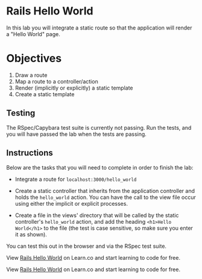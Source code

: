 # Rails Hello World

In this lab you will integrate a static route so that the application will render a "Hello World" page.

# Objectives

1. Draw a route
2. Map a route to a controller/action
3. Render (implicitly or explicitly) a static template
4. Create a static template


## Testing

The RSpec/Capybara test suite is currently not passing. Run the tests, and you will have passed the lab when the tests are passing.


## Instructions

Below are the tasks that you will need to complete in order to finish the lab:

* Integrate a route for ```localhost:3000/hello_world```

* Create a static controller that inherits from the application controller and holds the ```hello_world``` action. You can have the call to the view file occur using either the implicit or explicit processes.

* Create a file in the views' directory that will be called by the static controller's ```hello_world``` action, and add the heading ```<h1>Hello World</h1>``` to the file (the test is case sensitive, so make sure you enter it as shown).

You can test this out in the browser and via the RSpec test suite.

<p data-visibility='hidden'>View <a href='https://learn.co/lessons/rails-hello-world-lab' title='Rails Hello World'>Rails Hello World</a> on Learn.co and start learning to code for free.</p>

<p class='util--hide'>View <a href='https://learn.co/lessons/rails-hello-world-lab'>Rails Hello World</a> on Learn.co and start learning to code for free.</p>
